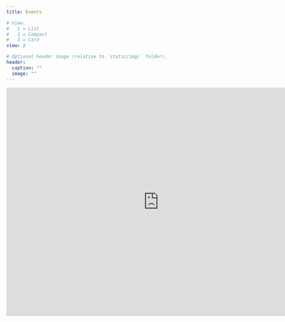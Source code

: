 ```yaml
---
title: Events

# View.
#   1 = List
#   2 = Compact
#   3 = Card
view: 2

# Optional header image (relative to `static/img/` folder).
header:
  caption: ""
  image: ""
---
```


<iframe src="https://calendar.google.com/calendar/embed?src=sorbaathens%40gmail.com&ctz=America%2FNew_York" style="border: 0" width="800" height="600" frameborder="0" scrolling="no"></iframe>
